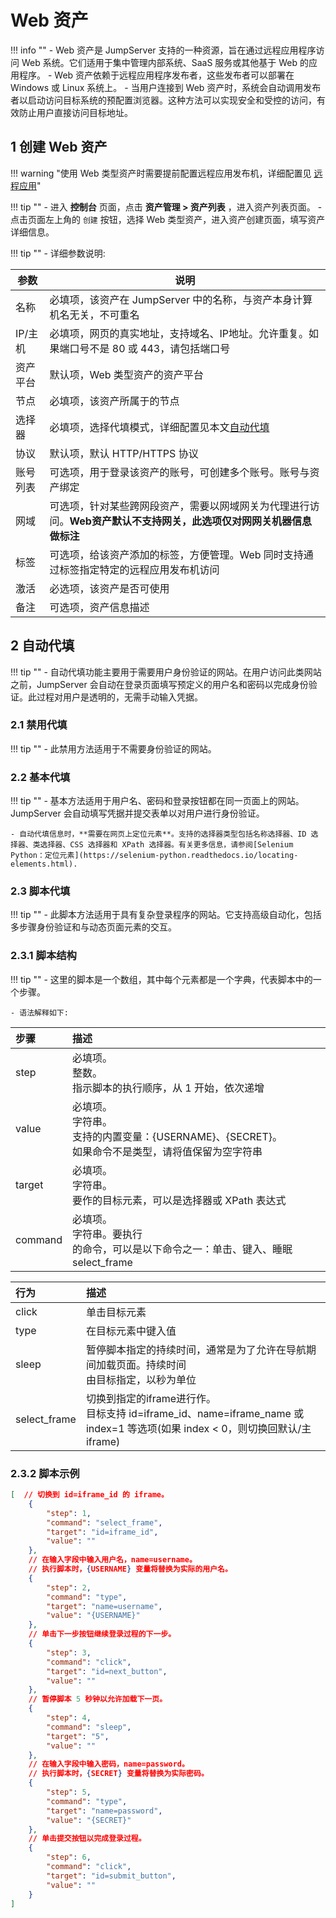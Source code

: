 # Web 资产
!!! info ""
	- Web 资产是 JumpServer 支持的一种资源，旨在通过远程应用程序访问 Web 系统。它们适用于集中管理内部系统、SaaS 服务或其他基于 Web 的应用程序。
	- Web 资产依赖于远程应用程序发布者，这些发布者可以部署在 Windows 或 Linux 系统上。
	- 当用户连接到 Web 资产时，系统会自动调用发布者以启动访问目标系统的预配置浏览器。这种方法可以实现安全和受控的访问，有效防止用户直接访问目标地址。


## 1 创建 Web 资产

!!! warning "使用 Web 类型资产时需要提前配置远程应用发布机，详细配置见 [远程应用](../../system_settings/remote_apps.md)"

!!! tip ""
    - 进入 **控制台** 页面，点击 **资产管理 > 资产列表** ，进入资产列表页面。
    - 点击页面左上角的 `创建` 按钮，选择 Web 类型资产，进入资产创建页面，填写资产详细信息。

!!! tip ""
    - 详细参数说明:

| 参数       | 说明                                                                                     |
|------------|------------------------------------------------------------------------------------------|
| 名称       | 必填项，该资产在 JumpServer 中的名称，与资产本身计算机名无关，不可重名                |
| IP/主机    | 必填项，网页的真实地址，支持域名、IP地址。允许重复。如果端口号不是 80 或 443，请包括端口号 |
| 资产平台   | 默认项，Web 类型资产的资产平台                                                         |
| 节点       | 必填项，该资产所属于的节点                                                              |
| 选择器     | 必填项，选择代填模式，详细配置见本文[自动代填](#2)                                            |
| 协议       | 默认项，默认 HTTP/HTTPS 协议                                                           |
| 账号列表   | 可选项，用于登录该资产的账号，可创建多个账号。账号与资产绑定                            |
| 网域       | 可选项，针对某些跨网段资产，需要以网域网关为代理进行访问。**Web资产默认不支持网关，此选项仅对网网关机器信息做标注**|
| 标签       | 可选项，给该资产添加的标签，方便管理。Web 同时支持通过标签指定特定的远程应用发布机访问   |
| 激活       | 必选项，该资产是否可使用                                                                |
| 备注       | 可选项，资产信息描述                                                                        |

## 2 自动代填
!!! tip ""
	- 自动代填功能主要用于需要用户身份验证的网站。在用户访问此类网站之前，JumpServer 会自动在登录页面填写预定义的用户名和密码以完成身份验证。此过程对用户是透明的，无需手动输入凭据。

### 2.1 禁用代填
!!! tip ""
	- 此禁用方法适用于不需要身份验证的网站。

### 2.2 基本代填
!!! tip ""
	- 基本方法适用于用户名、密码和登录按钮都在同一页面上的网站。JumpServer 会自动填写凭据并提交表单以对用户进行身份验证。

	- 自动代填信息时，**需要在网页上定位元素**。支持的选择器类型包括名称选择器、ID 选择器、类选择器、CSS 选择器和 XPath 选择器。有关更多信息，请参阅[Selenium Python：定位元素](https://selenium-python.readthedocs.io/locating-elements.html).

### 2.3 脚本代填
!!! tip ""
	- 此脚本方法适用于具有复杂登录程序的网站。它支持高级自动化，包括多步骤身份验证和与动态页面元素的交互。

### 2.3.1 脚本结构
!!! tip ""
	- 这里的脚本是一个数组，其中每个元素都是一个字典，代表脚本中的一个步骤。

	- 语法解释如下:
	
| 步骤     | 描述                                               |
| :------ | :----------------------------------------------------------- |
| step    | 必填项。<br/>整数。<br/>指示脚本的执行顺序，从 1 开始，依次递增 |
| value   | 必填项。<br/>字符串。<br/>支持的内置变量：{USERNAME}、{SECRET}。<br/>如果命令不是类型，请将值保留为空字符串 |
| target  | 必填项。<br/>字符串。<br/>要作的目标元素，可以是选择器或 XPath 表达式 |
| command | 必填项。<br/>字符串。要执行<br/>的命令，可以是以下命令之一：单击、键入、睡眠select_frame |

| 行为      | 描述                                                |
| :----------- | :----------------------------------------------------------- |
| click        | 单击目标元素                                               |
| type         | 在目标元素中键入值                                         |
| sleep        | 暂停脚本指定的持续时间，通常是为了允许在导航期间加载页面。持续时间<br/>由目标指定，以秒为单位 |
| select_frame | 切换到指定的iframe进行作。<br/>目标支持 id=iframe_id、name=iframe_name 或 index=1 等选项(如果 index < 0，则切换回默认/主 iframe) |

### 2.3.2 脚本示例

```json
[  // 切换到 id=iframe_id 的 iframe。
	{      
		"step": 1,      
		"command": "select_frame",      
		"target": "id=iframe_id",      
		"value": ""  
	},  
	// 在输入字段中输入用户名，name=username。
	// 执行脚本时，{USERNAME} 变量将替换为实际的用户名。
	{      
		"step": 2,      
		"command": "type",      
		"target": "name=username",      
		"value": "{USERNAME}"  
	},  
	// 单击下一步按钮继续登录过程的下一步。
	{      
		"step": 3,      
		"command": "click",      
		"target": "id=next_button",      
		"value": ""  
	},  
	// 暂停脚本 5 秒钟以允许加载下一页。
	{      
		"step": 4,      
		"command": "sleep",      
		"target": "5",      
		"value": ""  
	},  
	// 在输入字段中输入密码，name=password。
	// 执行脚本时，{SECRET} 变量将替换为实际密码。
	{      
		"step": 5,      
		"command": "type",      
		"target": "name=password",      
		"value": "{SECRET}"  
	},  
	// 单击提交按钮以完成登录过程。
	{      
		"step": 6,      
		"command": "click",      
		"target": "id=submit_button",      
		"value": ""  
	}
]
```